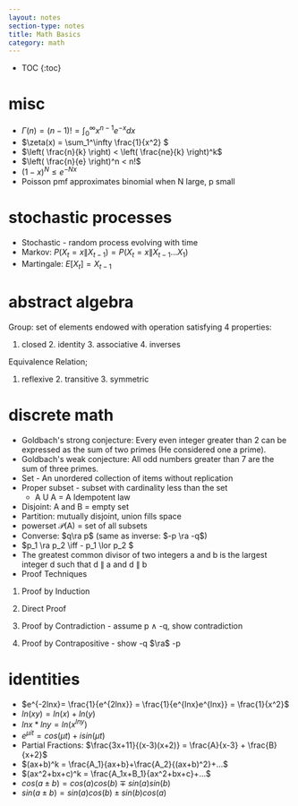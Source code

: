 ```yaml
---
layout: notes
section-type: notes
title: Math Basics
category: math
---
```


* TOC
{:toc}
# misc

- $\Gamma(n)=(n-1)!=\int_0^\infty x^{n-1}e^{-x}dx$
- $\zeta(x) = \sum_1^\infty \frac{1}{x^2} $
- $\left( \frac{n}{k} \right) < \left( \frac{ne}{k} \right)^k$
- $\left( \frac{n}{e} \right)^n < n!$
- $(1-x)^N \leq e^{-Nx}$
- Poisson pmf approximates binomial when N large, p small

# stochastic processes

- Stochastic - random process evolving with time
- Markov: $P(X_t=x\|X_{t-1})=P(X_t=x\|X_{t-1}...X_1)$
- Martingale: $E[X_t]=X_{t-1}$ 

# abstract algebra

Group: set of elements endowed with operation satisfying 4 properties:
1. closed 2. identity 3. associative 4. inverses

Equivalence Relation;
1. reflexive 2. transitive 3. symmetric

# discrete math
- Goldbach's strong conjecture: Every even integer greater than 2 can be expressed as the sum of two primes (He considered one a prime).
- Goldbach's weak conjecture: All odd numbers greater than 7 are the sum of three primes.
- Set - An unordered collection of items without replication
- Proper subset - subset with cardinality less than the set
  - A U A = A			Idempotent law
- Disjoint: A and B = empty set
- Partition: mutually disjoint, union fills space
- powerset $\mathcal{P}$(A) = set of all subsets
- Converse: $q\ra p$ (same as inverse: $-p \ra -q$)
- $p_1 \ra p_2 \iff - p_1 \lor p_2 $
- The greatest common divisor of two integers a and b is the largest integer d such that d $\|$ a and d $\|$ b
- Proof Techniques

1. Proof by Induction

2. Direct Proof

3. Proof by Contradiction - assume p $\land$ -q, show contradiction

4. Proof by Contrapositive - show -q $\ra$ -p

# identities
- $e^{-2lnx}= \frac{1}{e^{2lnx}} = \frac{1}{e^{lnx}e^{lnx}} = \frac{1}{x^2}$
- $ln(xy) = ln(x)+ln(y)$
- $lnx * lny = ln(x^{lny})$
- $e^{\mu it} = cos(\mu t)+ isin(\mu t)$
- Partial Fractions: $\frac{3x+11}{(x-3)(x+2)} = \frac{A}{x-3} + \frac{B}{x+2}$
- $(ax+b)^k = \frac{A_1}{ax+b}+\frac{A_2}{(ax+b)^2}+...$
- $(ax^2+bx+c)^k = \frac{A_1x+B_1}{ax^2+bx+c}+...$
- $cos(a\pm b) = cos(a)cos(b)\mp sin(a)sin(b)$
- $sin(a \pm b) = sin(a)cos(b) \pm sin(b)cos(a)$

